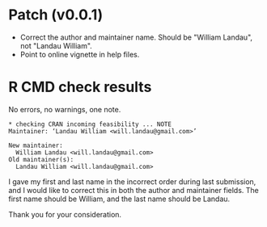 # Patch (v0.0.1)

- Correct the author and maintainer name. Should be "William Landau", not "Landau William".
- Point to online vignette in help files.

# R CMD check results

No errors, no warnings, one note.

```
* checking CRAN incoming feasibility ... NOTE
Maintainer: ‘Landau William <will.landau@gmail.com>’

New maintainer:
  William Landau <will.landau@gmail.com>
Old maintainer(s):
  Landau William <will.landau@gmail.com>
```

I gave my first and last name in the incorrect order during last submission, and I would like to correct this in both the author and maintainer fields. The first name should be William, and the last name should be Landau.

Thank you for your consideration.
